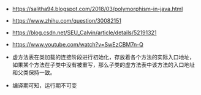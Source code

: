 
- https://salitha94.blogspot.com/2018/03/polymorphism-in-java.html
- https://www.zhihu.com/question/30082151
- https://blog.csdn.net/SEU_Calvin/article/details/52191321
- https://www.youtube.com/watch?v=SwEzCBM7n-Q



- 虚方法表在类加载的连接阶段进行初始化，存放着各个方法的实际入口地址，如果某个方法在子类中没有被重写，那么子类的虚方法表中该方法的入口地址和父类保持一致。


- 编译期可知，运行期不可变 

